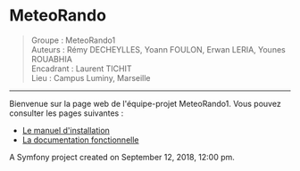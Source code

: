 MeteoRando
==========

> Groupe : MeteoRando1  
> Auteurs : Rémy DECHEYLLES, Yoann FOULON, Erwan LERIA, Younes ROUABHIA  
> Encadrant : Laurent TICHIT  
> Lieu : Campus Luminy, Marseille  
________________________________________________________________________________

Bienvenue sur la page web de l'équipe-projet MeteoRando1.
Vous pouvez consulter les pages suivantes : 

- [Le manuel d'installation](developper.md)
- [La documentation fonctionnelle ](docs/MeteoRando/index.html)

A Symfony project created on September 12, 2018, 12:00 pm.
